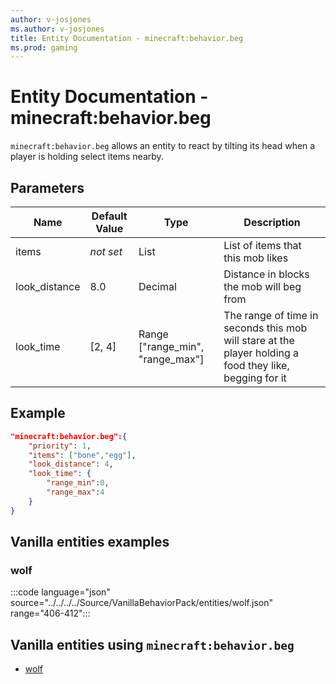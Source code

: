 ```yaml
---
author: v-josjones
ms.author: v-josjones
title: Entity Documentation - minecraft:behavior.beg
ms.prod: gaming
---
```


# Entity Documentation - minecraft:behavior.beg

`minecraft:behavior.beg` allows an entity to react by tilting its head when a player is holding select items nearby.

## Parameters

|Name |Default Value  |Type  |Description  |
|---------|---------|---------|---------|
|items|*not set* |List |List of items that this mob likes |
|look_distance|8.0 |Decimal |Distance in blocks the mob will beg from |
|look_time |[2, 4]|Range ["range_min", "range_max"] |The range of time in seconds this mob will stare at the player holding a food they like, begging for it |

## Example

```json
"minecraft:behavior.beg":{
    "priority": 1,
    "items": ["bone","egg"],
    "look_distance": 4,
    "look_time": {
        "range_min":0,
        "range_max":4
    }
}
```

## Vanilla entities examples

### wolf

:::code language="json" source="../../../../Source/VanillaBehaviorPack/entities/wolf.json" range="406-412":::

## Vanilla entities using `minecraft:behavior.beg`

- [wolf](../../../../Source/VanillaBehaviorPack_Snippets/entities/wolf.md)
